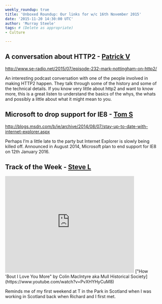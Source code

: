 ```yaml
---
weekly_roundup: true
title: 'Unboxed Roundup: Our links for w/c 16th November 2015'
date: '2015-11-20 14:30:00 UTC'
author: 'Murray Steele'
tags: # (Delete as appropriate)
- Culture

---
```


## A conversation about HTTP2 - [Patrick V](http://www.unboxedconsulting.com/people/patrick-vine)

http://www.se-radio.net/2015/07/episode-232-mark-nottingham-on-http2/

An interesting podcast conversation with one of the people involved in making HTTP2 happen.  They talk through some of the history and some of the technical details.  If you know very little about http2 and want to know more, this is a great listen to understand the basics of the whys, the whats and possibly a little about what it might mean to you.

## Microsoft to drop support for IE8 - [Tom S](http://www.unboxedconsulting.com/people/tom-sabin)

http://blogs.msdn.com/b/ie/archive/2014/08/07/stay-up-to-date-with-internet-explorer.aspx

Perhaps I’m a little late to the party but Internet Explorer is slowly being killed off. Announced in August 2014, Microsoft plan to end support for IE8 on 12th January 2016.

## Track of the Week - [Steve L](https://www.unboxedconsulting.com/people/steve-lennon)

<iframe width="420" height="315" src="https://www.youtube.com/embed/PvXHYHyCuM8" frameborder="0" allowfullscreen></iframe>
["How 'Bout I Love You More" by Colin MacIntyre aka Mull Historical Society](https://www.youtube.com/watch?v=PvXHYHyCuM8)

Reminds me of my first weekend at T in the Park in Scotland when I was working in Scotland back when Richard and I first met.
